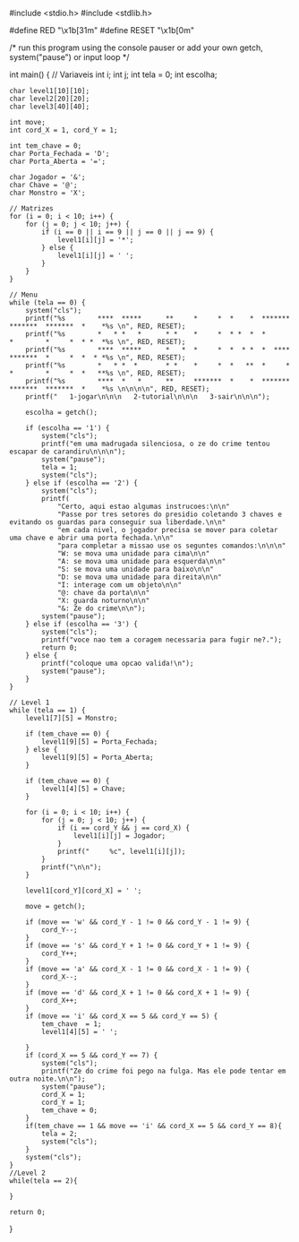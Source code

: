 #include <stdio.h>
#include <stdlib.h>

#define RED "\x1b[31m"
#define RESET "\x1b[0m"


/* run this program using the console pauser or add your own getch, system("pause") or input loop */

int main() {
    // Variaveis 
    int i;
    int j;
    int tela = 0;
    int escolha;

    char level1[10][10];
    char level2[20][20];
    char level3[40][40];

    int move;
    int cord_X = 1, cord_Y = 1;

    int tem_chave = 0;
    char Porta_Fechada = 'D';
    char Porta_Aberta = '=';

    char Jogador = '&';
    char Chave = '@';
    char Monstro = 'X';

    // Matrizes 
    for (i = 0; i < 10; i++) {
        for (j = 0; j < 10; j++) {
            if (i == 0 || i == 9 || j == 0 || j == 9) {
                level1[i][j] = '*';
            } else {
                level1[i][j] = ' ';
            }
        }
    }

    // Menu
    while (tela == 0) {
        system("cls");
        printf("%s        ****  *****      **     *     *  *    *  *******   *******  *******  *    *%s \n", RED, RESET);
	    printf("%s        *   * *   *      * *    *     *  * *  *  *         *        *     *  * *  *%s \n", RED, RESET);
		printf("%s        ****  *****      *   *  *     *  *  * *  *  ****   *******  *     *  *  * *%s \n", RED, RESET);
		printf("%s        *   * *  *       * *    *     *  *   **  *     *   *        *     *  *   **%s \n", RED, RESET);
		printf("%s        ****  *   *      **     *******  *    *  *******   *******  *******  *    *%s \n\n\n\n", RED, RESET);
	    printf("   1-jogar\n\n\n   2-tutorial\n\n\n   3-sair\n\n\n");

        escolha = getch();

        if (escolha == '1') {
            system("cls");
            printf("em uma madrugada silenciosa, o ze do crime tentou escapar de carandiru\n\n\n");
            system("pause");
            tela = 1;
            system("cls");
        } else if (escolha == '2') {
            system("cls");
            printf(
                "Certo, aqui estao algumas instrucoes:\n\n"
                "Passe por tres setores do presidio coletando 3 chaves e evitando os guardas para conseguir sua liberdade.\n\n"
                "em cada nivel, o jogador precisa se mover para coletar uma chave e abrir uma porta fechada.\n\n"
                "para completar a missao use os seguntes comandos:\n\n\n"
                "W: se mova uma unidade para cima\n\n"
                "A: se mova uma unidade para esquerda\n\n"
                "S: se mova uma unidade para baixo\n\n"
                "D: se mova uma unidade para direita\n\n"
                "I: interage com um objeto\n\n"
				"@: chave da porta\n\n"
				"X: guarda noturno\n\n"
				"&: Ze do crime\n\n");
            system("pause");
        } else if (escolha == '3') {
            system("cls");
            printf("voce nao tem a coragem necessaria para fugir ne?.");
            return 0;
        } else {
            printf("coloque uma opcao valida!\n");
            system("pause");
        }
    }

    // Level 1 
    while (tela == 1) {
        level1[7][5] = Monstro;

        if (tem_chave == 0) {
            level1[9][5] = Porta_Fechada;
        } else {
            level1[9][5] = Porta_Aberta;
        }

        if (tem_chave == 0) {
            level1[4][5] = Chave;
        }

        for (i = 0; i < 10; i++) {
            for (j = 0; j < 10; j++) {
                if (i == cord_Y && j == cord_X) {
                    level1[i][j] = Jogador;
                }
                printf("     %c", level1[i][j]);
            }
            printf("\n\n");
        }

        level1[cord_Y][cord_X] = ' ';

        move = getch();

        if (move == 'w' && cord_Y - 1 != 0 && cord_Y - 1 != 9) {
            cord_Y--;
        }
        if (move == 's' && cord_Y + 1 != 0 && cord_Y + 1 != 9) {
            cord_Y++;
        }
        if (move == 'a' && cord_X - 1 != 0 && cord_X - 1 != 9) {
            cord_X--;
        }
        if (move == 'd' && cord_X + 1 != 0 && cord_X + 1 != 9) {
            cord_X++;
        }
        if (move == 'i' && cord_X == 5 && cord_Y == 5) {
            tem_chave  = 1;
            level1[4][5] = ' ';

        }
        if (cord_X == 5 && cord_Y == 7) {
            system("cls");
            printf("Ze do crime foi pego na fulga. Mas ele pode tentar em outra noite.\n\n");
            system("pause");
            cord_X = 1;
            cord_Y = 1;
            tem_chave = 0;
        }
        if(tem_chave == 1 && move == 'i' && cord_X == 5 && cord_Y == 8){
        	tela = 2;
        	system("cls");
		}
        system("cls");
    }
    //Level 2
    while(tela == 2){
    	
	}

    return 0;
}
